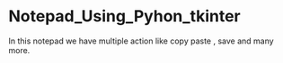# Notepad_Using_Pyhon_tkinter
 In this notepad we have multiple action like copy paste , save and many more.
